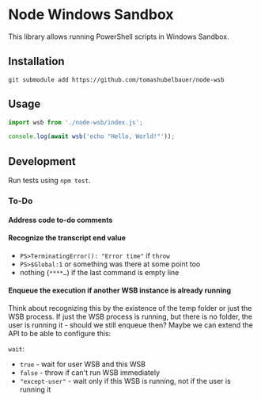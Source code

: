 # Node Windows Sandbox

This library allows running PowerShell scripts in Windows Sandbox.

## Installation

`git submodule add https://github.com/tomashubelbauer/node-wsb`

## Usage

```js
import wsb from './node-wsb/index.js';

console.log(await wsb('echo "Hello, World!"'));
```

## Development

Run tests using `npm test`.

### To-Do

#### Address code to-do comments

#### Recognize the transcript end value

- `PS>TerminatingError(): "Error time"` if `throw`
- `PS>$Global:1` or something was there at some point too
- nothing (`****…`) if the last command is empty line

#### Enqueue the execution if another WSB instance is already running

Think about recognizing this by the existence of the temp folder or just the
WSB process. If just the WSB process is running, but there is no folder, the
user is running it - should we still enqueue then? Maybe we can extend the API
to be able to configure this:

`wait`:
- `true` - wait for user WSB and this WSB
- `false` - throw if can't run WSB immediately
- `"except-user"` - wait only if this WSB is running, not if the user is running it
